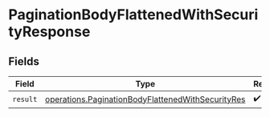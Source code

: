 # PaginationBodyFlattenedWithSecurityResponse


## Fields

| Field                                                                                                                  | Type                                                                                                                   | Required                                                                                                               | Description                                                                                                            |
| ---------------------------------------------------------------------------------------------------------------------- | ---------------------------------------------------------------------------------------------------------------------- | ---------------------------------------------------------------------------------------------------------------------- | ---------------------------------------------------------------------------------------------------------------------- |
| `result`                                                                                                               | [operations.PaginationBodyFlattenedWithSecurityRes](../../models/operations/paginationbodyflattenedwithsecurityres.md) | :heavy_check_mark:                                                                                                     | N/A                                                                                                                    |